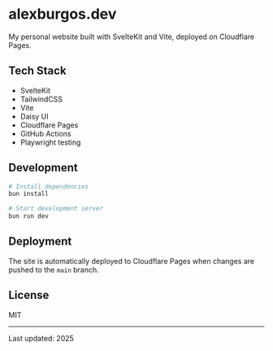 # alexburgos.dev

My personal website built with SvelteKit and Vite, deployed on Cloudflare Pages.

## Tech Stack

- SvelteKit
- TailwindCSS
- Vite
- Daisy UI
- Cloudflare Pages
- GitHub Actions
- Playwright testing

## Development

```bash
# Install dependencies
bun install

# Start development server
bun run dev
```

## Deployment

The site is automatically deployed to Cloudflare Pages when changes are pushed to the `main` branch.

## License

MIT

---
Last updated: 2025
